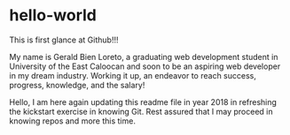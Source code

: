 # hello-world

This is first glance at Github!!!

  My name is Gerald Bien Loreto, a graduating web development student in University of the East Caloocan
and soon to be an aspiring web developer in my dream industry. Working it up, an endeavor to reach
success, progress, knowledge, and the salary!

  Hello, I am here again updating this readme file in year 2018 in refreshing the kickstart exercise in knowing Git.
Rest assured that I may proceed in knowing repos and more this time.
